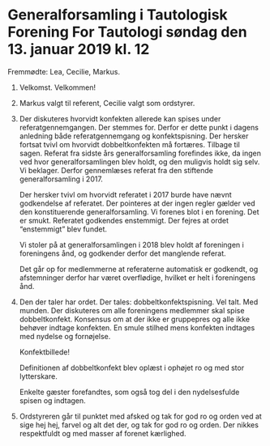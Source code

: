 # Generalforsamling i Tautologisk Forening For Tautologi søndag den 13. januar 2019 kl. 12

Fremmødte: Lea, Cecilie, Markus.

1.  Velkomst. Velkommen!
2.  Markus valgt til referent, Cecilie valgt som ordstyrer.
3.  Der diskuteres hvorvidt konfekten allerede kan spises under referatgennemgangen. Der stemmes for. Derfor er dette punkt i dagens anledning både referatgennemgang og konfektspisning. Der hersker fortsat tvivl om hvorvidt dobbeltkonfekten må fortæres. Tilbage til sagen. Referat fra sidste års generalforsamling forefindes ikke, da ingen ved hvor generalforsamlingen blev holdt, og den muligvis holdt sig selv. Vi beklager. Derfor gennemlæses referat fra den stiftende generalforsamling i 2017.

    Der hersker tvivl om hvorvidt referatet i 2017 burde have nævnt godkendelse af referatet. Der pointeres at der ingen regler gælder ved den konstituerende generalforsamling. Vi forenes blot i en forening. Det er smukt. Referatet godkendes enstemmigt. Der fejres at ordet “enstemmigt” blev fundet.

    Vi stoler på at generalforsamlingen i 2018 blev holdt af foreningen i foreningens ånd, og godkender derfor det manglende referat.

    Det går op for medlemmerne at referaterne automatisk er godkendt, og afstemninger derfor har været overflødige, hvilket er helt i foreningens ånd.
4.  Den der taler har ordet. Der tales: dobbeltkonfektspisning. Vel talt. Med munden. Der diskuteres om alle foreningens medlemmer skal spise dobbeltkonfekt. Konsensus om at der ikke er gruppepres og alle ikke behøver indtage konfekten. En smule stilhed mens konfekten indtages med nydelse og fornøjelse.

    Konfektbillede!

    Definitionen af dobbeltkonfekt blev oplæst i ophøjet ro og med stor lytterskare.

    Enkelte gæster forefandtes, som også tog del i den nydelsesfulde spisen og indtagen.
5.  Ordstyreren går til punktet med afsked og tak for god ro og orden ved at sige hej hej, farvel og alt det der, og tak for god ro og orden. Der nikkes respektfuldt og med masser af forenet kærlighed.
